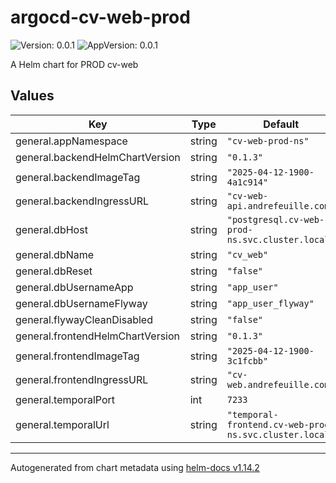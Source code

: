 # argocd-cv-web-prod

![Version: 0.0.1](https://img.shields.io/badge/Version-0.0.1-informational?style=flat-square) ![AppVersion: 0.0.1](https://img.shields.io/badge/AppVersion-0.0.1-informational?style=flat-square)

A Helm chart for PROD cv-web

## Values

| Key | Type | Default | Description |
|-----|------|---------|-------------|
| general.appNamespace | string | `"cv-web-prod-ns"` |  |
| general.backendHelmChartVersion | string | `"0.1.3"` |  |
| general.backendImageTag | string | `"2025-04-12-1900-4a1c914"` |  |
| general.backendIngressURL | string | `"cv-web-api.andrefeuille.com"` |  |
| general.dbHost | string | `"postgresql.cv-web-prod-ns.svc.cluster.local"` |  |
| general.dbName | string | `"cv_web"` |  |
| general.dbReset | string | `"false"` |  |
| general.dbUsernameApp | string | `"app_user"` |  |
| general.dbUsernameFlyway | string | `"app_user_flyway"` |  |
| general.flywayCleanDisabled | string | `"false"` |  |
| general.frontendHelmChartVersion | string | `"0.1.3"` |  |
| general.frontendImageTag | string | `"2025-04-12-1900-3c1fcbb"` |  |
| general.frontendIngressURL | string | `"cv-web.andrefeuille.com"` |  |
| general.temporalPort | int | `7233` |  |
| general.temporalUrl | string | `"temporal-frontend.cv-web-prod-ns.svc.cluster.local"` |  |

----------------------------------------------
Autogenerated from chart metadata using [helm-docs v1.14.2](https://github.com/norwoodj/helm-docs/releases/v1.14.2)
